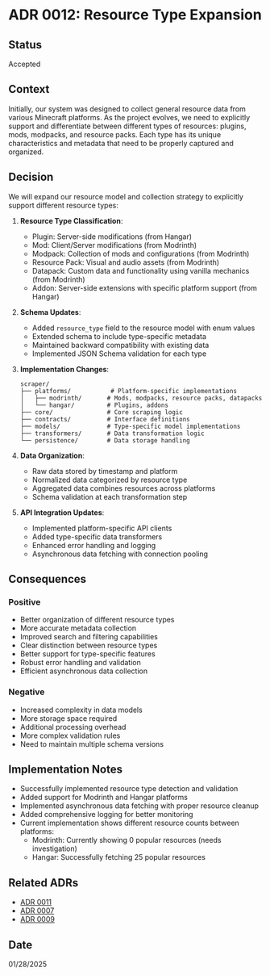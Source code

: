 # ADR 0012: Resource Type Expansion

## Status
Accepted

## Context
Initially, our system was designed to collect general resource data from various Minecraft platforms. As the project evolves, we need to explicitly support and differentiate between different types of resources: plugins, mods, modpacks, and resource packs. Each type has its unique characteristics and metadata that need to be properly captured and organized.

## Decision
We will expand our resource model and collection strategy to explicitly support different resource types:

1. **Resource Type Classification**:
   - Plugin: Server-side modifications (from Hangar)
   - Mod: Client/Server modifications (from Modrinth)
   - Modpack: Collection of mods and configurations (from Modrinth)
   - Resource Pack: Visual and audio assets (from Modrinth)
   - Datapack: Custom data and functionality using vanilla mechanics (from Modrinth)
   - Addon: Server-side extensions with specific platform support (from Hangar)

2. **Schema Updates**:
   - Added `resource_type` field to the resource model with enum values
   - Extended schema to include type-specific metadata
   - Maintained backward compatibility with existing data
   - Implemented JSON Schema validation for each type

3. **Implementation Changes**:
   ```
   scraper/
   ├── platforms/           # Platform-specific implementations
   │   ├── modrinth/       # Mods, modpacks, resource packs, datapacks
   │   └── hangar/         # Plugins, addons
   ├── core/               # Core scraping logic
   ├── contracts/          # Interface definitions
   ├── models/             # Type-specific model implementations
   ├── transformers/       # Data transformation logic
   └── persistence/        # Data storage handling
   ```

4. **Data Organization**:
   - Raw data stored by timestamp and platform
   - Normalized data categorized by resource type
   - Aggregated data combines resources across platforms
   - Schema validation at each transformation step

5. **API Integration Updates**:
   - Implemented platform-specific API clients
   - Added type-specific data transformers
   - Enhanced error handling and logging
   - Asynchronous data fetching with connection pooling

## Consequences

### Positive
- Better organization of different resource types
- More accurate metadata collection
- Improved search and filtering capabilities
- Clear distinction between resource types
- Better support for type-specific features
- Robust error handling and validation
- Efficient asynchronous data collection

### Negative
- Increased complexity in data models
- More storage space required
- Additional processing overhead
- More complex validation rules
- Need to maintain multiple schema versions

## Implementation Notes
- Successfully implemented resource type detection and validation
- Added support for Modrinth and Hangar platforms
- Implemented asynchronous data fetching with proper resource cleanup
- Added comprehensive logging for better monitoring
- Current implementation shows different resource counts between platforms:
  - Modrinth: Currently showing 0 popular resources (needs investigation)
  - Hangar: Successfully fetching 25 popular resources

## Related ADRs
- [ADR 0011](./0011-scraper-code-organization.md)
- [ADR 0007](./0007-api-first-data-collection-strategy.md)
- [ADR 0009](./0009-simplified-resource-model.md)

## Date
01/28/2025